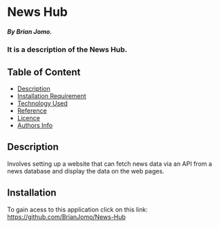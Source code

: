 # News Hub

##### By Brian Jomo.

### It is a description of the News Hub.


## Table of Content

+ [Description](#description)
+ [Installation Requirement](#Installation)
+ [Technology Used](#technology-used)
+ [Reference](#reference)
+ [Licence](#licence)
+ [Authors Info](#author-Info)

## Description
  
<p>Involves setting up a website that can fetch news data via an API from a news database and display the data on the web pages.</p>

## Installation

To gain acess to this application click on this link: https://github.com/BrianJomo/News-Hub
